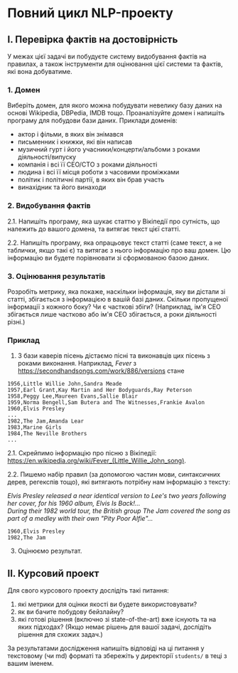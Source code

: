 # Повний цикл NLP-проекту

## I. Перевірка фактів на достовірність

У межах цієї задачі ви побудуєте систему видобування фактів на правилах, а також інструменти для оцінювання цієї системи та фактів, які вона добуватиме.

### 1. Домен

Виберіть домен, для якого можна побудувати невелику базу даних на основі Wikipedia, DBPedia, IMDB тощо. Проаналізуйте домен і напишіть програму для побудови бази даних. Приклади доменів:
- актор і фільми, в яких він знімався
- письменник і книжки, які він написав
- музичний гурт і його учасники/концерти/альбоми з роками діяльності/випуску
- компанія і всі її CEO/CTO з роками діяльності
- людина і всі її місця роботи з часовими проміжками
- політик і політичні партії, в яких він брав участь
- винахідник та його винаходи

### 2. Видобування фактів

2.1. Напишіть програму, яка шукає статтю у Вікіпедії про сутність, що належить до вашого домена, та витягає текст цієї статті.

2.2. Напишіть програму, яка опрацьовує текст статті (саме текст, а не таблички, якщо такі є) та витягає з нього інформацію про ваш домен. Цю інформацію ви будете порівнювати зі сформованою базою даних.

### 3. Оцінювання результатів

Розробіть метрику, яка покаже, наскільки інформація, яку ви дістали зі статті, збігається з інформацією в вашій базі даних. Скільки пропущеної інформації з кожного боку? Чи є часткові збіги? (Наприклад, ім'я СЕО збігається лише частково або ім'я СЕО збігається, а роки діяльності різні.)

### Приклад

1. З бази каверів пісень дістаємо пісні та виконавців цих пісень з роками виконання. Наприклад, *Fever* з https://secondhandsongs.com/work/886/versions стане
```
1956,Little Willie John,Sandra Meade	
1957,Earl Grant,Kay Martin and Her Bodyguards,Ray Peterson
1958,Peggy Lee,Maureen Evans,Sallie Blair
1959,Norma Bengell,Sam Butera and The Witnesses,Frankie Avalon	
1960,Elvis Presley
...
1982,The Jam,Amanda Lear
1983,Marine Girls
1984,The Neville Brothers
...
```

2.1. Скрейпимо інформацію про пісню з Вікіпедії: https://en.wikipedia.org/wiki/Fever_(Little_Willie_John_song).

2.2. Пишемо набір правил (за допомогою частин мови, синтаксичних дерев, регекспів тощо), які витягають потрібну нам інформацію з тексту:

*Elvis Presley released a near identical version to Lee's two years following her cover, for his 1960 album, Elvis Is Back!...*  
*During their 1982 world tour, the British group The Jam covered the song as part of a medley with their own "Pity Poor Alfie"...*  
```
1960,Elvis Presley
1982,The Jam
```

3. Оцінюємо результат.

## II. Курсовий проект

Для свого курсового проекту дослідіть такі питання:
1. які метрики для оцінки якості ви будете використовувати?
2. як ви бачите побудову бейзлайну?
3. які готові рішення (включно зі state-of-the-art) вже існують та на яких підходах?
(Якщо немає рішень для вашої задачі, дослідіть рішення для схожих задач.)

За результатами дослідження напишіть відповіді на ці питання у текстовому (чи md) форматі та збережіть у директорії `students/` в теці з вашим іменем.
